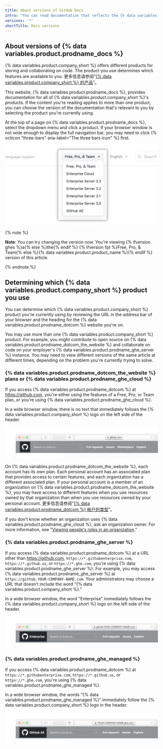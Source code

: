 ```yaml
---
title: About versions of GitHub Docs
intro: "You can read documentation that reflects the {% data variables.product.company_short %} product you're currently using."
versions: '*'
shortTitle: Docs versions
---
```


## About versions of {% data variables.product.prodname_docs %}

{% data variables.product.company_short %} offers different products for storing and collaborating on code. The product you use determines which features are available to you. 更多信息请参阅“[{% data variables.product.company_short %} 的产品](/get-started/learning-about-github/githubs-products)”。

This website, {% data variables.product.prodname_docs %}, provides documentation for all of {% data variables.product.company_short %}'s products. If the content you're reading applies to more than one product, you can choose the version of the documentation that's relevant to you by selecting the product you're currently using.

At the top of a page on {% data variables.product.prodname_docs %}, select the dropdown menu and click a product. If your browser window is not wide enough to display the full navigation bar, you may need to click {% octicon "three-bars" aria-label="The three bars icon" %} first.

![Screenshot of the dropdown menu for picking a version of {% data variables.product.prodname_docs %} to view](/assets/images/help/docs/version-picker.png)

{% note %}

**Note**: You can try changing the version now. You're viewing {% ifversion ghes %}a{% else %}the{% endif %} {% ifversion fpt %}Free, Pro, & Team{% else %}{% data variables.product.product_name %}{% endif %} version of this article.

{% endnote %}

## Determining which {% data variables.product.company_short %} product you use

You can determine which {% data variables.product.company_short %} product you're currently using by reviewing the URL in the address bar of your browser and the heading for the {% data variables.product.prodname_dotcom %} website you're on.

You may use more than one {% data variables.product.company_short %} product. For example, you might contribute to open source on {% data variables.product.prodname_dotcom_the_website %} and collaborate on code on your employer's {% data variables.product.prodname_ghe_server %} instance. You may need to view different versions of the same article at different times, depending on the problem you're currently trying to solve.

### {% data variables.product.prodname_dotcom_the_website %} plans or {% data variables.product.prodname_ghe_cloud %}

If you access {% data variables.product.prodname_dotcom %} at https://github.com, you're either using the features of a Free, Pro, or Team plan, or you're using {% data variables.product.prodname_ghe_cloud %}.

In a wide browser window, there is no text that immediately follows the {% data variables.product.company_short %} logo on the left side of the header.

![Screenshot of the address bar and the {% data variables.product.prodname_dotcom_the_website %} header in a browser](/assets/images/help/docs/header-dotcom.png)

On {% data variables.product.prodname_dotcom_the_website %}, each account has its own plan. Each personal account has an associated plan that provides access to certain features, and each organization has a different associated plan. If your personal account is a member of an organization on {% data variables.product.prodname_dotcom_the_website %}, you may have access to different features when you use resources owned by that organization than when you use resources owned by your personal account. 更多信息请参阅“[{% data variables.product.prodname_dotcom %} 帐户的类型](/get-started/learning-about-github/types-of-github-accounts)”。

If you don't know whether an organization uses {% data variables.product.prodname_ghe_cloud %}, ask an organization owner. For more information, see "[Viewing people's roles in an organization](/account-and-profile/setting-up-and-managing-your-github-user-account/managing-your-membership-in-organizations/viewing-peoples-roles-in-an-organization)."

### {% data variables.product.prodname_ghe_server %}

If you access {% data variables.product.prodname_dotcom %} at a URL other than https://github.com, `https://*.githubenterprise.com`, `https://*.github.us`, or `https://*.ghe.com`, you're using {% data variables.product.prodname_ghe_server %}. For example, you may access {% data variables.product.prodname_ghe_server %} at `https://github.YOUR-COMPANY-NAME.com`. Your administrators may choose a URL that doesn't include the word "{% data variables.product.company_short %}."

In a wide browser window, the word "Enterprise" immediately follows the {% data variables.product.company_short %} logo on the left side of the header.

![Screenshot of address bar and {% data variables.product.prodname_ghe_server %} header in a browser](/assets/images/help/docs/header-ghes.png)

### {% data variables.product.prodname_ghe_managed %}

If you access {% data variables.product.prodname_dotcom %} at `https://*.githubenterprise.com`, `https://*.github.us`, or `https://*.ghe.com`, you're using {% data variables.product.prodname_ghe_managed %}.

In a wide browser window, the words "{% data variables.product.prodname_ghe_managed %}" immediately follow the {% data variables.product.company_short %} logo in the header.

![Address bar and {% data variables.product.prodname_ghe_managed %} header in a browser](/assets/images/help/docs/header-ghae.png)
